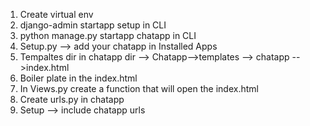 1) Create virtual env
2) django-admin startapp setup in CLI
3) python manage.py startapp chatapp in CLI
4) Setup.py --> add your chatapp in Installed Apps
5) Tempaltes dir in chatapp dir --> Chatapp-->templates --> chatapp -->index.html
6) Boiler plate in the index.html
7) In Views.py create a function that will open the index.html
8) Create urls.py in chatapp
9) Setup --> include chatapp urls